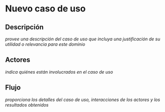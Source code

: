 # Nuevo caso de uso

## Descripción
*provee una descripción del caso de uso que incluya una justificación de su utilidad o relevancia para este dominio*

## Actores
*indica quiénes están involucrados en el caso de uso*

## Flujo
*proporciona los detalles del caso de uso, interacciones de los actores y los resultados obtenidos*
